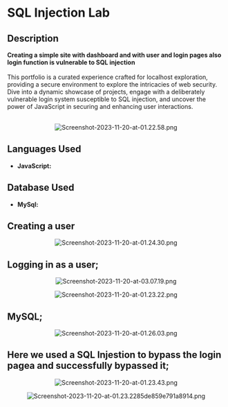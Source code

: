 <h1>SQL Injection Lab</h1>



<h2>Description</h2>
<b>Creating a simple site with dashboard and with user and login pages also login function is vulnerable to SQL injection
</b>
<br />
<br />
This portfolio is a curated experience crafted for localhost exploration, providing a secure environment to explore the intricacies of web security. Dive into a dynamic showcase of projects, engage with a deliberately vulnerable login system susceptible to SQL injection, and uncover the power of JavaScript in securing and enhancing user interactions.
<br />
<br />

<p align="center">
<img src="https://ltdfoto.ru/images/2024/01/21/Screenshot-2023-11-20-at-01.22.58.png" alt="Screenshot-2023-11-20-at-01.22.58.png" border="0" />
</p>
<h2>Languages Used</h2>

- <b>JavaScript:</b> 

<h2>Database Used</h2>

- <b>MySql:</b>

<h2>Creating a user</h2>

<p align="center">
<img src="https://ltdfoto.ru/images/2024/01/21/Screenshot-2023-11-20-at-01.24.30.png" alt="Screenshot-2023-11-20-at-01.24.30.png" border="0" />
</p>

<h2>Logging in as a user;</h2>
<p align="center">
<img src="https://ltdfoto.ru/images/2024/01/21/Screenshot-2023-11-20-at-03.07.19.png" alt="Screenshot-2023-11-20-at-03.07.19.png" border="0" />
</p>
<p align="center">
<img src="https://ltdfoto.ru/images/2024/01/21/Screenshot-2023-11-20-at-01.23.22.png" alt="Screenshot-2023-11-20-at-01.23.22.png" border="0" />
</p>

<h2>MySQL;</h2>

<p align="center">
<img src="https://ltdfoto.ru/images/2024/01/21/Screenshot-2023-11-20-at-01.26.03.png" alt="Screenshot-2023-11-20-at-01.26.03.png" border="0" />
</p>

<h2>Here we used a SQL Injestion to bypass the login pagea and successfully bypassed it; </h2>

<p align="center">
<img src="https://ltdfoto.ru/images/2024/01/21/Screenshot-2023-11-20-at-01.23.43.png" alt="Screenshot-2023-11-20-at-01.23.43.png" border="0" />
</p>
<p align="center">
<img src="https://ltdfoto.ru/images/2024/01/21/Screenshot-2023-11-20-at-01.23.2285de859e791a8914.png" alt="Screenshot-2023-11-20-at-01.23.2285de859e791a8914.png" border="0" />
</p>

<!--
 ```diff
- text in red
+ text in green
! text in orange
# text in gray
@@ text in purple (and bold)@@
```
--!>
